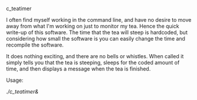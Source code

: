 c_teatimer

I often find myself working in the command line, and have no desire
to move away from what I'm working on just to monitor my tea. Hence
the quick write-up of this software. The time that the tea will steep
is hardcoded, but considering how small the software is you can easily
change the time and recompile the software.

It does nothing exciting, and there are no bells or whistles. When called
it simply tells you that the tea is steeping, sleeps for the coded amount
of time, and then displays a message when the tea is finished.

Usage:

_./c_teatimer&_
